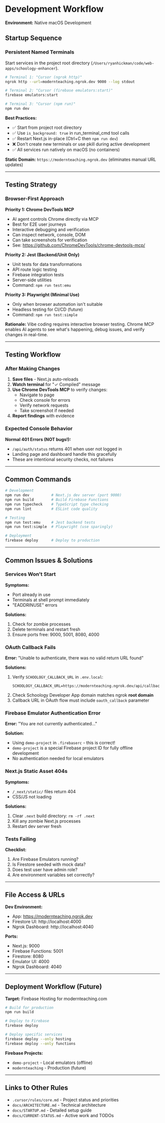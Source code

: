 # Development Workflow

**Environment:** Native macOS Development

## Startup Sequence

### Persistent Named Terminals

Start services in the project root directory (`/Users/ryanhickman/code/web-apps/schoology-enhancer`).

```bash
# Terminal 1: "Cursor (ngrok http)"
ngrok http --url=modernteaching.ngrok.dev 9000 --log stdout

# Terminal 2: "Cursor (firebase emulators:start)"
firebase emulators:start

# Terminal 3: "Cursor (npm run)"
npm run dev
```

**Best Practices:**
- ✅ Start from project root directory
- ✅ Use `is_background: true` in run_terminal_cmd tool calls
- ✅ Restart Next.js in-place (Ctrl+C then `npm run dev`)
- ❌ Don't create new terminals or use pkill during active development
- ✅ All services run natively on macOS (no containers)

**Static Domain:** `https://modernteaching.ngrok.dev` (eliminates manual URL updates)

---

## Testing Strategy

### Browser-First Approach

**Priority 1: Chrome DevTools MCP**
- AI agent controls Chrome directly via MCP
- Best for E2E user journeys
- Interactive debugging and verification
- Can inspect network, console, DOM
- Can take screenshots for verification
- See: https://github.com/ChromeDevTools/chrome-devtools-mcp/

**Priority 2: Jest (Backend/Unit Only)**
- Unit tests for data transformations
- API route logic testing
- Firebase integration tests
- Server-side utilities
- Command: `npm run test:emu`

**Priority 3: Playwright (Minimal Use)**
- Only when browser automation isn't suitable
- Headless testing for CI/CD (future)
- Command: `npm run test:simple`

**Rationale:** Vibe coding requires interactive browser testing. Chrome MCP enables AI agents to see what's happening, debug issues, and verify changes in real-time.

---

## Testing Workflow

### After Making Changes

1. **Save files** - Next.js auto-reloads
2. **Watch terminal** for "✓ Compiled" message
3. **Use Chrome DevTools MCP** to verify changes:
   - Navigate to page
   - Check console for errors
   - Verify network requests
   - Take screenshot if needed
4. **Report findings** with evidence

### Expected Console Behavior

**Normal 401 Errors (NOT bugs!):**
- `/api/auth/status` returns 401 when user not logged in
- Landing page and dashboard handle this gracefully
- These are intentional security checks, not failures

---

## Common Commands

```bash
# Development
npm run dev          # Next.js dev server (port 9000)
npm run build        # Build Firebase Functions
npm run typecheck    # TypeScript type checking
npm run lint         # ESLint code quality

# Testing
npm run test:emu     # Jest backend tests
npm run test:simple  # Playwright (use sparingly)

# Deployment
firebase deploy      # Deploy to production
```

---

## Common Issues & Solutions

### Services Won't Start

**Symptoms:**
- Port already in use
- Terminals at shell prompt immediately
- "EADDRINUSE" errors

**Solutions:**
1. Check for zombie processes
2. Delete terminals and restart fresh
3. Ensure ports free: 9000, 5001, 8080, 4000

### OAuth Callback Fails

**Error:** "Unable to authenticate, there was no valid return URL found"

**Solutions:**
1. Verify `SCHOOLOGY_CALLBACK_URL` in `.env.local`:
   ```
   SCHOOLOGY_CALLBACK_URL=https://modernteaching.ngrok.dev/api/callback
   ```
2. Check Schoology Developer App domain matches ngrok **root domain**
3. Callback URL in OAuth flow must include `oauth_callback` parameter

### Firebase Emulator Authentication Error

**Error:** "You are not currently authenticated..."

**Solution:**
- Using `demo-project` in `.firebaserc` - this is correct!
- `demo-project` is a special Firebase project ID for fully offline development
- No authentication needed for local emulators

### Next.js Static Asset 404s

**Symptoms:**
- `/_next/static/` files return 404
- CSS/JS not loading

**Solutions:**
1. Clear `.next` build directory: `rm -rf .next`
2. Kill any zombie Next.js processes
3. Restart dev server fresh

### Tests Failing

**Checklist:**
1. Are Firebase Emulators running?
2. Is Firestore seeded with mock data?
3. Does test user have admin role?
4. Are environment variables set correctly?

---

## File Access & URLs

**Dev Environment:**
- App: https://modernteaching.ngrok.dev
- Firestore UI: http://localhost:4000
- Ngrok Dashboard: http://localhost:4040

**Ports:**
- Next.js: 9000
- Firebase Functions: 5001
- Firestore: 8080
- Emulator UI: 4000
- Ngrok Dashboard: 4040

---

## Deployment Workflow (Future)

**Target:** Firebase Hosting for modernteaching.com

```bash
# Build for production
npm run build

# Deploy to Firebase
firebase deploy

# Deploy specific services
firebase deploy --only hosting
firebase deploy --only functions
```

**Firebase Projects:**
- `demo-project` - Local emulators (offline)
- `modernteaching` - Production (future)

---

## Links to Other Rules

- `.cursor/rules/core.md` - Project status and priorities
- `docs/ARCHITECTURE.md` - Technical architecture
- `docs/STARTUP.md` - Detailed setup guide
- `docs/CURRENT-STATUS.md` - Active work and TODOs
